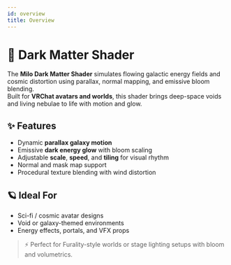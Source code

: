 ```yaml
---
id: overview
title: Overview
---
```


# 🌌 Dark Matter Shader

The **Milo Dark Matter Shader** simulates flowing galactic energy fields and cosmic distortion using parallax, normal mapping, and emissive bloom blending.  
Built for **VRChat avatars and worlds**, this shader brings deep-space voids and living nebulae to life with motion and glow.

## ✨ Features
- Dynamic **parallax galaxy motion**  
- Emissive **dark energy glow** with bloom scaling  
- Adjustable **scale**, **speed**, and **tiling** for visual rhythm  
- Normal and mask map support  
- Procedural texture blending with wind distortion  

## 🪐 Ideal For
- Sci-fi / cosmic avatar designs  
- Void or galaxy-themed environments  
- Energy effects, portals, and VFX props  

> ⚡ Perfect for Furality-style worlds or stage lighting setups with bloom and volumetrics.
